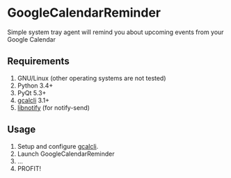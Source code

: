 # GoogleCalendarReminder
Simple system tray agent will remind you about upcoming events from your Google Calendar

## Requirements

1. GNU/Linux (other operating systems are not tested)
2. Python 3.4+
3. PyQt 5.3+
4. [gcalcli](https://github.com/insanum/gcalcli) 3.1+
5. [libnotify](https://gitlab.gnome.org/GNOME/libnotify) (for notify-send)

## Usage

1. Setup and configure [gcalcli](https://github.com/insanum/gcalcli).
2. Launch GoogleCalendarReminder
3. ...
4. PROFIT!
